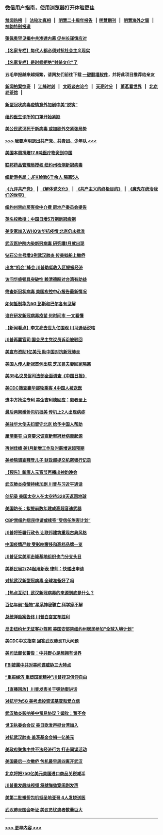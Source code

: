 ### [微信用户指南，使用浏览器打开体验更佳](https://github.com/gfw-breaker/banned-news1/blob/master/indexes/wechat-guide.md?t=0)
#### [禁闻热榜](热点新闻.md?t=0)  &nbsp;&nbsp;|&nbsp;&nbsp; [法轮功真相](https://github.com/gfw-breaker/truth/blob/master/README.md?t=0) &nbsp;&nbsp;|&nbsp;&nbsp; [明慧二十周年报告](https://github.com/gfw-breaker/mh-reports/blob/master/README.md?t=0) &nbsp;&nbsp;|&nbsp;&nbsp;[明慧期刊](https://github.com/gfw-breaker/mh-qikan) &nbsp;&nbsp;|&nbsp;&nbsp; [明慧海外之窗](https://github.com/gfw-breaker/mh-news/blob/master/README.md?t=0) &nbsp;&nbsp;|&nbsp;&nbsp; [神韵特别报道](https://github.com/gfw-breaker/mh-news/blob/master/shenyun.md?t=0)
#### [蓬佩奥罕见揭中共渗透内幕 促州长谨慎应对](../pages/nsc412/n11854685.md?t=02091111) 
#### [【名家专栏】每代人都必须对抗社会主义现实](../pages/nsc412/n11831412.md?t=02091111) 
#### [【名家专栏】是时候拒绝“封杀文化”了](../pages/nsc412/n11814093.md?t=02091111) 
#### 五毛举报越来越频繁，请网友们前往下载 [一键翻墙软件](https://github.com/gfw-breaker/ssr-accounts)，并将此项目推荐给亲友
#### [新闻拍案惊奇](https://github.com/gfw-breaker/banned-news1/blob/master/pages/link4.md) &nbsp;&nbsp;|&nbsp;&nbsp; [江峰时刻](https://github.com/gfw-breaker/banned-news1/blob/master/pages/link4.md) &nbsp;&nbsp;|&nbsp;&nbsp; [文昭谈古论今](https://github.com/gfw-breaker/banned-news1/blob/master/pages/link4.md) &nbsp;&nbsp;|&nbsp;&nbsp; [天亮时分](https://github.com/gfw-breaker/banned-news1/blob/master/pages/link4.md) &nbsp;&nbsp;|&nbsp;&nbsp; [萧茗看世界](https://github.com/gfw-breaker/banned-news1/blob/master/pages/link4.md) &nbsp;&nbsp;|&nbsp;&nbsp; [北京老茶馆](https://github.com/gfw-breaker/banned-news1/blob/master/pages/link4.md) &nbsp;&nbsp;|&nbsp;&nbsp; 
#### [新型冠状病毒疫情意外加剧中美“脱钩”](../pages/nsc412/n11854475.md?t=02091111) 
#### [纽约医生诊所的口罩开始紧缺](../pages/nsc412/n11853364.md?t=02091111) 
#### [美公民武汉死于新病毒 或加剧外交紧张局势](../pages/nsc412/n11854331.md?t=02091111) 
#### [>>> 我要声明退出共产党、共青团、少年队 <<<](https://github.com/begood0513/goodnews/blob/master/quit/letter.md) 
#### [美国本周捐赠17.8吨医疗物资到中国](../pages/nsc412/n11854269.md?t=02091111) 
#### [联邦药品管理局授权  纽约州检测新冠病毒](../pages/nsc412/n11853371.md?t=02091111) 
#### [纽新港务局：JFK检验6千余人  隔离5人](../pages/nsc412/n11853366.md?t=02091111) 
#### [《九评共产党》](https://github.com/begood0513/9ping.md/blob/master/README.md) &nbsp;|&nbsp; [《解体党文化》](../../../../jtdwh.md/blob/master/README.md)  &nbsp;|&nbsp; [《共产主义的终极目的》](../../../../gczydzjmd.md/blob/master/README.md) &nbsp;|&nbsp; [《魔鬼在统治我们的世界》](../../../../mgztzwmdsj.md/blob/master/README.md) 
#### [纽约州禁向房客收中介费  房地产委员会提告](../pages/nsc412/n11853360.md?t=02091111) 
#### [英名校教授：中国日增5万例新冠病例](../pages/nsc412/n11854174.md?t=02091111) 
#### [美专家加入WHO访华抗疫情 北京仍未批准](../pages/nsc412/n11854043.md?t=02091111) 
#### [武汉医护院内染新冠病毒 研究曝1月就出现](../pages/nsc412/n11852928.md?t=02091111) 
#### [钻石公主号增3例武汉肺炎 传美拟船上撤侨](../pages/nsc412/n11853240.md?t=02091111) 
#### [出席“机会”峰会 川普助低收入区提振经济](../pages/nsc412/n11853232.md?t=02091111) 
#### [访问华盛顿具突破性 赖清德盼对台湾有助益](../pages/nsc412/n11853129.md?t=02091111) 
#### [筛查新冠状病毒 美国疾控中心报告最新情况](../pages/nsc412/n11853070.md?t=02091111) 
#### [如何抵制华为5G 彭斯和巴尔各有见解](../pages/nsc412/n11852535.md?t=02091111) 
#### [谁在研发新冠病毒疫苗 何时问市 一文看懂](../pages/nsc412/n11852840.md?t=02091111) 
#### [【新闻看点】李文亮去世九亿围观 川习通话说啥](../pages/nsc412/n11852360.md?t=02091111) 
#### [川普再赢官司 国会民主党议员诉讼被驳回](../pages/nsc412/n11852287.md?t=02091111) 
#### [美宣布资助1亿美元 助中国对抗新冠肺炎](../pages/nsc412/n11852531.md?t=02091111) 
#### [美国人传人新冠首例出院 芝加哥夫妻回家隔离](../pages/nsc412/n11852452.md?t=02091111) 
#### [美35名议员促司法部全面调查《中国日报》](../pages/nsc412/n11852435.md?t=02091111) 
#### [美CDC筛查豪华邮轮乘客 4中国人被送医](../pages/nsc412/n11852085.md?t=02091111) 
#### [遭中方抢注专利 美企吉利德回应：患者至上](../pages/nsc412/n11852037.md?t=02091111) 
#### [最后两架撤侨包机抵美 传机上2人出现病症](../pages/nsc412/n11852173.md?t=02091111) 
#### [美驻华大使夫妇留守北京 给予中国人帮助](../pages/nsc412/n11852165.md?t=02091111) 
#### [厘清事实 白宫要求调查新型冠状病毒起源](../pages/nsc412/n11852106.md?t=02091111) 
#### [再创佳绩 美1月新增工作及时薪增速超预期](../pages/nsc412/n11852174.md?t=02091111) 
#### [美参院调查拜登儿子 财政部提交机密银行记录](../pages/nsc412/n11851808.md?t=02091111) 
#### [【预告】新唐人元宵节再播出神韵晚会](../pages/nsc412/n11843192.md?t=02091111) 
#### [武汉肺炎疫情持续加剧 川普与习近平通话](../pages/nsc412/n11851613.md?t=02091111) 
#### [创纪录 美国太空人在太空待328天返回地球](../pages/nsc412/n11851266.md?t=02091111) 
#### [美国防长：拟提前数年建成高超音速武器](../pages/nsc412/n11850959.md?t=02091111) 
#### [CBP禁纽约居民申请或续签“受信任旅客计划”](../pages/nsc412/n11850857.md?t=02091111) 
#### [川普将签署行政令 让联邦建筑重现古典风格](../pages/nsc412/n11850654.md?t=02091111) 
#### [中国疫情严峻 受影响奢侈和高档品牌一览](../pages/nsc412/n11850319.md?t=02091111) 
#### [川普证实美军击毙基地组织也门分支头目](../pages/nsc412/n11850383.md?t=02091111) 
#### [美移民局2/24起用新表 律师：快递出申请](../pages/nsc412/n11848220.md?t=02091111) 
#### [对抗武汉新型冠病毒 全球准备好了吗](../pages/nsc412/n11850142.md?t=02091111) 
#### [【热点互动】武汉新冠病毒的来源到底是什么？](../pages/nsc412/n11849749.md?t=02091111) 
#### [百亿年前“怪物”星系神秘骤亡 科学家不解](../pages/nsc412/n11849863.md?t=02091111) 
#### [总统弹劾案告终 川普白宫宣布胜利](../pages/nsc412/n11849985.md?t=02091111) 
#### [反击纽约允无证客办驾照  美国安部禁纽约州居民参加“全球入境计划”](../pages/nsc412/n11849828.md?t=02091111) 
#### [美CDC中文指南 回答武汉肺炎11大问题](../pages/nsc412/n11849703.md?t=02091111) 
#### [美司法部长警告：中共野心是想拥有世界](../pages/nsc412/n11849769.md?t=02091111) 
#### [FBI披露中共对美间谍威胁三大特点](../pages/nsc412/n11849700.md?t=02091111) 
#### [“重振经济 重塑国家精神”川普捍卫信仰自由](../pages/nsc412/n11849641.md?t=02091111) 
#### [【直播回放】川普发表关于弹劾案讲话](../pages/nsc412/n11849472.md?t=02091111) 
#### [对抗华为5G 美考虑投资诺基亚和爱立信](../pages/nsc412/n11849510.md?t=02091111) 
#### [武汉肺炎影响美中贸易协议？姆钦：暂不会](../pages/nsc412/n11849497.md?t=02091111) 
#### [世卫执委会会议 美日欧发声挺台湾加入](../pages/nsc412/n11849433.md?t=02091111) 
#### [对抗武汉肺炎 盖茨基金会捐一亿美元](../pages/nsc412/n11848953.md?t=02091111) 
#### [美政府聚焦中共不法经济行为 打击间谍活动](../pages/nsc412/n11849322.md?t=02091111) 
#### [美国最后一次撤侨 包机最早周四离开武汉](../pages/nsc412/n11849395.md?t=02091111) 
#### [北京将把750亿美元美国进口商品关税减半](../pages/nsc412/n11848896.md?t=02091111) 
#### [川普重发趣味视频 将就弹劾案闹剧发声](../pages/nsc412/n11848715.md?t=02091111) 
#### [美第二批撤侨包机抵圣地亚哥 4人发烧送医](../pages/nsc412/n11847923.md?t=02091111) 
#### [武汉肺炎国会听证 美议员忧患者数量巨大](../pages/nsc412/n11844851.md?t=02091111) 

----
#### [ >>> 更早内容 <<< ](../indexes/nsc412-earlier.md)
